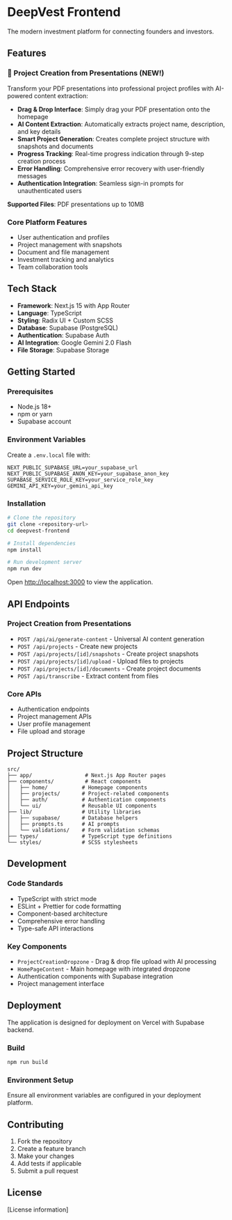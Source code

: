 # DeepVest Frontend

The modern investment platform for connecting founders and investors.

## Features

### 🚀 Project Creation from Presentations (NEW!)

Transform your PDF presentations into professional project profiles with AI-powered content extraction:

- **Drag & Drop Interface**: Simply drag your PDF presentation onto the homepage
- **AI Content Extraction**: Automatically extracts project name, description, and key details
- **Smart Project Generation**: Creates complete project structure with snapshots and documents
- **Progress Tracking**: Real-time progress indication through 9-step creation process
- **Error Handling**: Comprehensive error recovery with user-friendly messages
- **Authentication Integration**: Seamless sign-in prompts for unauthenticated users

**Supported Files**: PDF presentations up to 10MB

### Core Platform Features

- User authentication and profiles
- Project management with snapshots
- Document and file management
- Investment tracking and analytics
- Team collaboration tools

## Tech Stack

- **Framework**: Next.js 15 with App Router
- **Language**: TypeScript
- **Styling**: Radix UI + Custom SCSS
- **Database**: Supabase (PostgreSQL)
- **Authentication**: Supabase Auth
- **AI Integration**: Google Gemini 2.0 Flash
- **File Storage**: Supabase Storage

## Getting Started

### Prerequisites

- Node.js 18+
- npm or yarn
- Supabase account

### Environment Variables

Create a `.env.local` file with:

```env
NEXT_PUBLIC_SUPABASE_URL=your_supabase_url
NEXT_PUBLIC_SUPABASE_ANON_KEY=your_supabase_anon_key
SUPABASE_SERVICE_ROLE_KEY=your_service_role_key
GEMINI_API_KEY=your_gemini_api_key
```

### Installation

```bash
# Clone the repository
git clone <repository-url>
cd deepvest-frontend

# Install dependencies
npm install

# Run development server
npm run dev
```

Open [http://localhost:3000](http://localhost:3000) to view the application.

## API Endpoints

### Project Creation from Presentations

- `POST /api/ai/generate-content` - Universal AI content generation
- `POST /api/projects` - Create new projects
- `POST /api/projects/[id]/snapshots` - Create project snapshots
- `POST /api/projects/[id]/upload` - Upload files to projects
- `POST /api/projects/[id]/documents` - Create project documents
- `POST /api/transcribe` - Extract content from files

### Core APIs

- Authentication endpoints
- Project management APIs
- User profile management
- File upload and storage

## Project Structure

```
src/
├── app/                 # Next.js App Router pages
├── components/          # React components
│   ├── home/           # Homepage components
│   ├── projects/       # Project-related components
│   ├── auth/           # Authentication components
│   └── ui/             # Reusable UI components
├── lib/                # Utility libraries
│   ├── supabase/       # Database helpers
│   ├── prompts.ts      # AI prompts
│   └── validations/    # Form validation schemas
├── types/              # TypeScript type definitions
└── styles/             # SCSS stylesheets
```

## Development

### Code Standards

- TypeScript with strict mode
- ESLint + Prettier for code formatting
- Component-based architecture
- Comprehensive error handling
- Type-safe API interactions

### Key Components

- `ProjectCreationDropzone` - Drag & drop file upload with AI processing
- `HomePageContent` - Main homepage with integrated dropzone
- Authentication components with Supabase integration
- Project management interface

## Deployment

The application is designed for deployment on Vercel with Supabase backend.

### Build

```bash
npm run build
```

### Environment Setup

Ensure all environment variables are configured in your deployment platform.

## Contributing

1. Fork the repository
2. Create a feature branch
3. Make your changes
4. Add tests if applicable
5. Submit a pull request

## License

[License information]
